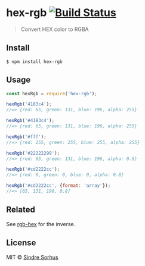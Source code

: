 # hex-rgb [![Build Status](https://travis-ci.org/sindresorhus/hex-rgb.svg?branch=master)](https://travis-ci.org/sindresorhus/hex-rgb)

> Convert HEX color to RGBA


## Install

```
$ npm install hex-rgb
```


## Usage

```js
const hexRgb = require('hex-rgb');

hexRgb('4183c4');
//=> {red: 65, green: 131, blue: 196, alpha: 255}

hexRgb('#4183c4');
//=> {red: 65, green: 131, blue: 196, alpha: 255}

hexRgb('#fff');
//=> {red: 255, green: 255, blue: 255, alpha: 255}

hexRgb('#22222299');
//=> {red: 65, green: 131, blue: 196, alpha: 0.6}

hexRgb('#cd2222cc');
//=> {red: 0, green: 0, blue: 0, alpha: 0.8}

hexRgb('#cd2222cc', {format: 'array'});
//=> [65, 131, 196, 0.8]
```


## Related

See [rgb-hex](https://github.com/sindresorhus/rgb-hex) for the inverse.


## License

MIT © [Sindre Sorhus](https://sindresorhus.com)
